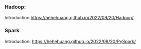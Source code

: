 ### Hadoop:
Introduction
https://hehehuang.github.io/2022/09/20/Hadoop/
### Spark
Introduction:
https://hehehuang.github.io/2022/09/20/PySpark/
